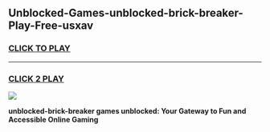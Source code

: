 
## Unblocked-Games-unblocked-brick-breaker-Play-Free-usxav
<h3>
<a href="https://premium76.site?title=unblocked-brick-breaker&ref=10A">CLICK TO PLAY</a></h3>
<hr>

<h3>
<a href="https://premium76.site?title=unblocked-brick-breaker&ref=10A">CLICK 2 PLAY</a>
  
</h3>

<a href="https://premium76.site?title=unblocked-brick-breaker&ref=10A"><img src="https://clearcache.store/games.png"></a>


**unblocked-brick-breaker games unblocked: Your Gateway to Fun and Accessible Online Gaming**

